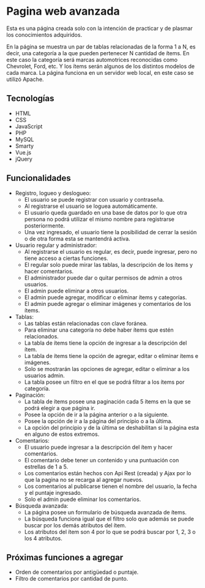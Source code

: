 # Pagina web avanzada
Esta es una página creada solo con la intención de practicar y de plasmar los conocimientos adquiridos.

En la página se muestra un par de tablas relacionadas de la forma 1 a N, es decir, una categoría
a la que pueden pertenecer N cantidad de ítems. En este caso la categoría será marcas automotrices reconocidas
como Chevrolet, Ford, etc. Y los ítems serán algunos de los distintos modelos de cada marca.
La página funciona en un servidor web local, en este caso se utilizó Apache.

## Tecnologías
- HTML      
- CSS       
- JavaScript
- PHP
- MySQL
- Smarty
- Vue.js
- jQuery

## Funcionalidades
- Registro, logueo y deslogueo:
  - El usuario se puede registrar con usuario y contraseña. 
  - Al registrarse el usuario se loguea automáticamente.
  - El usuario queda guardado en una base de datos por lo que otra persona no podrá utilizar el mismo nombre para registrarse posteriormente.
  - Una vez ingresado, el usuario tiene la posibilidad de cerrar la sesión o de otra forma esta se mantendrá activa.
- Usuario regular y administrador:
  - Al registrarse el usuario es regular, es decir, puede ingresar, pero no tiene acceso a ciertas funciones.
  - El regular solo puede mirar las tablas, la descripción de los ítems y hacer comentarios.
  - El administrador puede dar o quitar permisos de admin a otros usuarios.
  - El admin puede eliminar a otros usuarios.
  - El admin puede agregar, modificar o eliminar ítems y categorías.
  - El admin puede agregar o eliminar imágenes y comentarios de los ítems.
- Tablas:
  - Las tablas están relacionadas con clave foránea.
  - Para eliminar una categoría no debe haber ítems que estén relacionados.
  - La tabla de ítems tiene la opción de ingresar a la descripción del ítem.
  - La tabla de ítems tiene la opción de agregar, editar o eliminar ítems e imágenes.
  - Solo se mostrarán las opciones de agregar, editar o eliminar a los usuarios admin.
  - La tabla posee un filtro en el que se podrá filtrar a los ítems por categoría.
- Paginación:
  - La tabla de ítems posee una paginación cada 5 ítems en la que se podrá elegir a que página ir.
  - Posee la opción de ir a la página anterior o a la siguiente.
  - Posee la opción de ir a la página del principio o a la última.
  - La opción del principio y de la última se deshabilitan si la página esta en alguno de estos extremos.
- Comentarios:
  - El usuario puede ingresar a la descripción del ítem y hacer comentarios.
  - El comentario debe tener un contenido y una puntuación con estrellas de 1 a 5.
  - Los comentarios están hechos con Api Rest (creada) y Ajax por lo que la pagina no se recarga al agregar nuevos.
  - Los comentarios al publicarse tienen el nombre del usuario, la fecha y el puntaje ingresado.
  - Solo el admin puede eliminar los comentarios.
- Búsqueda avanzada:
  - La página posee un formulario de búsqueda avanzada de ítems.
  - La búsqueda funciona igual que el filtro solo que además se puede buscar por los demás atributos del ítem.
  - Los atributos del ítem son 4 por lo que se podrá buscar por 1, 2, 3 o los 4 atributos.
  
## Próximas funciones a agregar
- Orden de comentarios por antigüedad o puntaje.
- Filtro de comentarios por cantidad de punto.
